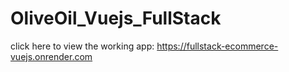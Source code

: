 # OliveOil_Vuejs_FullStack
click here to view the working app: https://fullstack-ecommerce-vuejs.onrender.com

